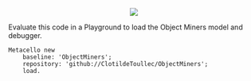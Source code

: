 <p align="center">
  <img src='https://raw.githubusercontent.com/ClotildeToullec/ObjectMiners/master/icons/ObjectMiners_Steven_03b_small.png'>
</p>

Evaluate this code in a Playground to load the Object Miners model and debugger.

```Smalltalk
Metacello new
    baseline: 'ObjectMiners';
    repository: 'github://ClotildeToullec/ObjectMiners';
    load.
```
